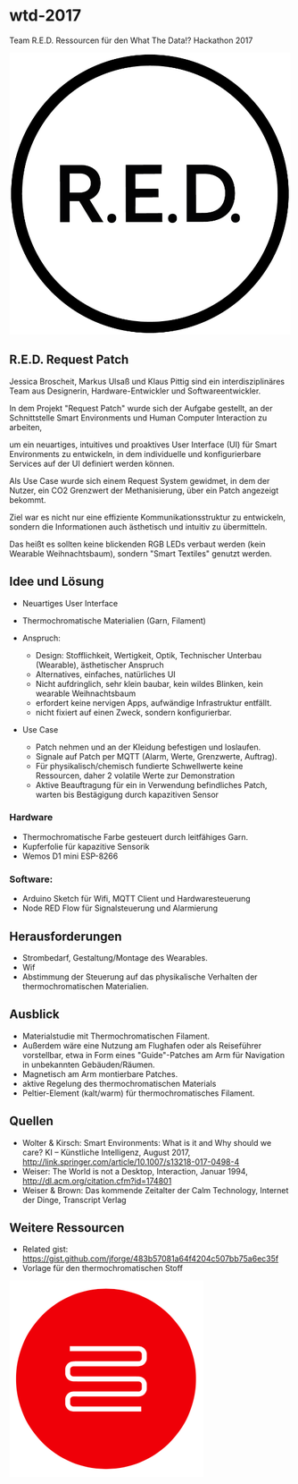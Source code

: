 # wtd-2017
Team R.E.D. Ressourcen für den What The Data!? Hackathon 2017

![alt text][red-logo]

[red-logo]: https://github.com/jforge/wtd-2017/raw/master/docs/images/RED-logo.png "Team RED Logo"

## R.E.D. Request Patch

Jessica Broscheit, Markus Ulsaß und Klaus Pittig sind ein interdisziplinäres Team
aus Designerin, Hardware-Entwickler und Softwareentwickler.

In dem Projekt "Request Patch" wurde sich der Aufgabe gestellt, an der
Schnittstelle Smart Environments und Human Computer Interaction zu arbeiten,

um ein neuartiges, intuitives und proaktives User Interface (UI) für Smart
Environments zu entwickeln, in dem individuelle und konfigurierbare Services
auf der UI definiert werden können.

Als Use Case wurde sich einem Request System gewidmet, in dem der Nutzer,
ein CO2 Grenzwert der Methanisierung, über ein Patch angezeigt bekommt.

Ziel war es nicht nur eine effiziente Kommunikationsstruktur zu entwickeln,
sondern die Informationen auch ästhetisch und intuitiv zu übermitteln.

Das heißt es sollten keine blickenden RGB LEDs verbaut werden
(kein Wearable Weihnachtsbaum), sondern "Smart Textiles" genutzt werden.




## Idee und Lösung

- Neuartiges User Interface
- Thermochromatische Materialien (Garn, Filament)
- Anspruch:
  - Design: Stofflichkeit, Wertigkeit, Optik, Technischer Unterbau (Wearable), ästhetischer Anspruch
  - Alternatives, einfaches, natürliches UI
  - Nicht aufdringlich, sehr klein baubar, kein wildes Blinken, kein wearable Weihnachtsbaum
  - erfordert keine nervigen Apps, aufwändige Infrastruktur entfällt.
  - nicht fixiert auf einen Zweck, sondern konfigurierbar.

- Use Case
  - Patch nehmen und an der Kleidung befestigen und loslaufen.
  - Signale auf Patch per MQTT (Alarm, Werte, Grenzwerte, Auftrag).
  - Für physikalisch/chemisch fundierte Schwellwerte keine Ressourcen, daher 2 volatile Werte zur Demonstration
  - Aktive Beauftragung für ein in Verwendung befindliches Patch, warten bis Bestägigung durch kapazitiven Sensor


### Hardware

- Thermochromatische Farbe gesteuert durch leitfähiges Garn.
- Kupferfolie für kapazitive Sensorik
- Wemos D1 mini ESP-8266

### Software:

- Arduino Sketch für Wifi, MQTT Client und Hardwaresteuerung
- Node RED Flow für Signalsteuerung und Alarmierung


## Herausforderungen

- Strombedarf, Gestaltung/Montage des Wearables.
- Wif
- Abstimmung der Steuerung auf das physikalische Verhalten der thermochromatischen Materialien.


## Ausblick

- Materialstudie mit Thermochromatischen Filament.
- Außerdem wäre eine Nutzung am Flughafen oder als Reiseführer vorstellbar,
etwa in Form eines "Guide"-Patches am Arm für Navigation in unbekannten Gebäuden/Räumen.
- Magnetisch am Arm montierbare Patches.
- aktive Regelung des thermochromatischen Materials
- Peltier-Element (kalt/warm) für thermochromatisches Filament.

## Quellen

- Wolter & Kirsch: Smart Environments: What is it and Why should we care?
KI – Künstliche Intelligenz, August 2017, http://link.springer.com/article/10.1007/s13218-017-0498-4
- Weiser: The World is not a Desktop, Interaction, Januar 1994, http://dl.acm.org/citation.cfm?id=174801
- Weiser & Brown: Das kommende Zeitalter der Calm Technology, Internet der Dinge, Transcript Verlag

## Weitere Ressourcen

- Related gist: https://gist.github.com/jforge/483b57081a64f4204c507bb75a6ec35f
- Vorlage für den thermochromatischen Stoff

![alt text][patch-pattern]

[patch-pattern]: https://github.com/jforge/wtd-2017/raw/master/docs/images/patch-pattern-thermochromic-yarn.png "Patch Pattern"
